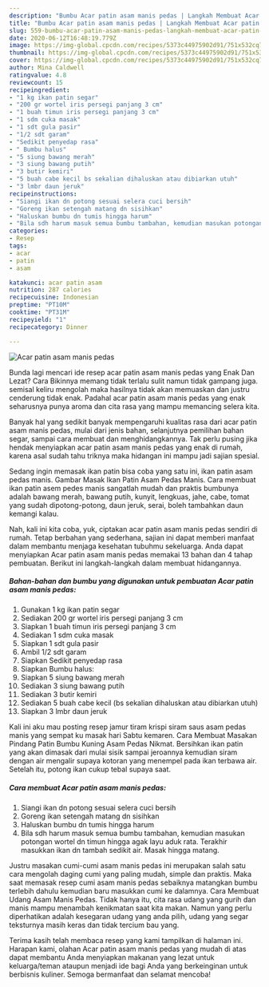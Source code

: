 ```yaml
---
description: "Bumbu Acar patin asam manis pedas | Langkah Membuat Acar patin asam manis pedas Yang Enak Banget"
title: "Bumbu Acar patin asam manis pedas | Langkah Membuat Acar patin asam manis pedas Yang Enak Banget"
slug: 559-bumbu-acar-patin-asam-manis-pedas-langkah-membuat-acar-patin-asam-manis-pedas-yang-enak-banget
date: 2020-06-12T16:48:19.779Z
image: https://img-global.cpcdn.com/recipes/5373c44975902d91/751x532cq70/acar-patin-asam-manis-pedas-foto-resep-utama.jpg
thumbnail: https://img-global.cpcdn.com/recipes/5373c44975902d91/751x532cq70/acar-patin-asam-manis-pedas-foto-resep-utama.jpg
cover: https://img-global.cpcdn.com/recipes/5373c44975902d91/751x532cq70/acar-patin-asam-manis-pedas-foto-resep-utama.jpg
author: Mina Caldwell
ratingvalue: 4.8
reviewcount: 15
recipeingredient:
- "1 kg ikan patin segar"
- "200 gr wortel iris persegi panjang 3 cm"
- "1 buah timun iris persegi panjang 3 cm"
- "1 sdm cuka masak"
- "1 sdt gula pasir"
- "1/2 sdt garam"
- "Sedikit penyedap rasa"
- " Bumbu halus"
- "5 siung bawang merah"
- "3 siung bawang putih"
- "3 butir kemiri"
- "5 buah cabe kecil bs sekalian dihaluskan atau dibiarkan utuh"
- "3 lmbr daun jeruk"
recipeinstructions:
- "Siangi ikan dn potong sesuai selera cuci bersih"
- "Goreng ikan setengah matang dn sisihkan"
- "Haluskan bumbu dn tumis hingga harum"
- "Bila sdh harum masuk semua bumbu tambahan, kemudian masukan potongan wortel dn timun hingga agak layu aduk rata. Terakhir masukkan ikan dn tambah sedikit air. Masak hingga matang."
categories:
- Resep
tags:
- acar
- patin
- asam

katakunci: acar patin asam 
nutrition: 287 calories
recipecuisine: Indonesian
preptime: "PT10M"
cooktime: "PT31M"
recipeyield: "1"
recipecategory: Dinner

---
```



![Acar patin asam manis pedas](https://img-global.cpcdn.com/recipes/5373c44975902d91/751x532cq70/acar-patin-asam-manis-pedas-foto-resep-utama.jpg)

Bunda lagi mencari ide resep acar patin asam manis pedas yang Enak Dan Lezat? Cara Bikinnya memang tidak terlalu sulit namun tidak gampang juga. semisal keliru mengolah maka hasilnya tidak akan memuaskan dan justru cenderung tidak enak. Padahal acar patin asam manis pedas yang enak seharusnya punya aroma dan cita rasa yang mampu memancing selera kita.

Banyak hal yang sedikit banyak mempengaruhi kualitas rasa dari acar patin asam manis pedas, mulai dari jenis bahan, selanjutnya pemilihan bahan segar, sampai cara membuat dan menghidangkannya. Tak perlu pusing jika hendak menyiapkan acar patin asam manis pedas yang enak di rumah, karena asal sudah tahu triknya maka hidangan ini mampu jadi sajian spesial.

Sedang ingin memasak ikan patin bisa coba yang satu ini, ikan patin asam pedas manis. Gambar Masak Ikan Patin Asam Pedas Manis. Cara membuat ikan patin asem pedes manis sangatlah mudah dan praktis bumbunya adalah bawang merah, bawang putih, kunyit, lengkuas, jahe, cabe, tomat yang sudah dipotong-potong, daun jeruk, serai, boleh tambahkan daun kemangi kalau.


Nah, kali ini kita coba, yuk, ciptakan acar patin asam manis pedas sendiri di rumah. Tetap berbahan yang sederhana, sajian ini dapat memberi manfaat dalam membantu menjaga kesehatan tubuhmu sekeluarga. Anda dapat menyiapkan Acar patin asam manis pedas memakai 13 bahan dan 4 tahap pembuatan. Berikut ini langkah-langkah dalam membuat hidangannya.

<!--inarticleads1-->

##### Bahan-bahan dan bumbu yang digunakan untuk pembuatan Acar patin asam manis pedas:

1. Gunakan 1 kg ikan patin segar
1. Sediakan 200 gr wortel iris persegi panjang 3 cm
1. Siapkan 1 buah timun iris persegi panjang 3 cm
1. Sediakan 1 sdm cuka masak
1. Siapkan 1 sdt gula pasir
1. Ambil 1/2 sdt garam
1. Siapkan Sedikit penyedap rasa
1. Siapkan  Bumbu halus:
1. Siapkan 5 siung bawang merah
1. Sediakan 3 siung bawang putih
1. Sediakan 3 butir kemiri
1. Sediakan 5 buah cabe kecil (bs sekalian dihaluskan atau dibiarkan utuh)
1. Siapkan 3 lmbr daun jeruk


Kali ini aku mau posting resep jamur tiram krispi siram saus asam pedas manis yang sempat ku masak hari Sabtu kemaren. Cara Membuat Masakan Pindang Patin Bumbu Kuning Asam Pedas Nikmat. Bersihkan ikan patin yang akan dimasak dari mulai sisik sampai jeroannya kemudian siram dengan air mengalir supaya kotoran yang menempel pada ikan terbawa air. Setelah itu, potong ikan cukup tebal supaya saat. 

<!--inarticleads2-->

##### Cara membuat Acar patin asam manis pedas:

1. Siangi ikan dn potong sesuai selera cuci bersih
1. Goreng ikan setengah matang dn sisihkan
1. Haluskan bumbu dn tumis hingga harum
1. Bila sdh harum masuk semua bumbu tambahan, kemudian masukan potongan wortel dn timun hingga agak layu aduk rata. Terakhir masukkan ikan dn tambah sedikit air. Masak hingga matang.


Justru masakan cumi-cumi asam manis pedas ini merupakan salah satu cara mengolah daging cumi yang paling mudah, simple dan praktis. Maka saat memasak resep cumi asam manis pedas sebaiknya matangkan bumbu terlebih dahulu kemudian baru masukkan cumi ke dalamnya. Cara Membuat Udang Asam Manis Pedas. Tidak hanya itu, cita rasa udang yang gurih dan manis mampu menambah kenikmatan saat kita makan. Namun yang perlu diperhatikan adalah kesegaran udang yang anda pilih, udang yang segar teksturnya masih keras dan tidak tercium bau yang. 

Terima kasih telah membaca resep yang kami tampilkan di halaman ini. Harapan kami, olahan Acar patin asam manis pedas yang mudah di atas dapat membantu Anda menyiapkan makanan yang lezat untuk keluarga/teman ataupun menjadi ide bagi Anda yang berkeinginan untuk berbisnis kuliner. Semoga bermanfaat dan selamat mencoba!
